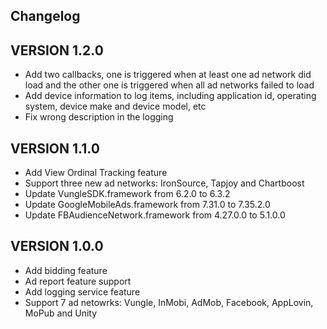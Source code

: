 ## Changelog

## VERSION 1.2.0
* Add two callbacks, one is triggered when at least one ad network did load and the other one is triggered when all ad networks failed to load
* Add device information to log items, including application id, operating system, device make and device model, etc
* Fix wrong description in the logging

## VERSION 1.1.0
* Add View Ordinal Tracking feature
* Support three new ad networks: IronSource, Tapjoy and Chartboost
* Update VungleSDK.framework from 6.2.0 to 6.3.2
* Update GoogleMobileAds.framework from 7.31.0 to 7.35.2.0
* Update FBAudienceNetwork.framework from 4.27.0.0 to 5.1.0.0

## VERSION 1.0.0
* Add bidding feature
* Ad report feature support
* Add logging service feature
* Support 7 ad netowrks: Vungle, InMobi, AdMob, Facebook, AppLovin, MoPub and Unity

